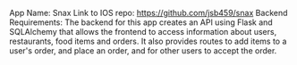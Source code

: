 App Name: Snax
Link to IOS repo: https://github.com/jsb459/snax
Backend Requirements: The backend for this app creates an API using Flask and
    SQLAlchemy that allows the frontend to access information about users, restaurants,
    food items and orders. It also provides routes to add items to a user's order, and
    place an order, and for other users to accept the order.
    
